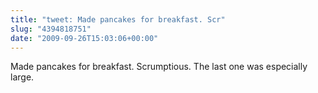 ```yaml
---
title: "tweet: Made pancakes for breakfast. Scr"
slug: "4394818751"
date: "2009-09-26T15:03:06+00:00"
---
```

Made pancakes for breakfast. Scrumptious. The last one was especially large.